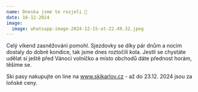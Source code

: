 ```yaml
---
name: Dneska jsme to rozjeli 🎿
date: 16-12-2024
image:
  image: whatsapp-image-2024-12-15-at-22.49.32.jpeg
---
```

C﻿elý víkend zasněžování pomohl. Sjezdovky se díky  pár dnům a nocím dostaly do dobré kondice, tak jsme dnes roztočili kola. Jestli se chystáte udělat si ještě před Vánoci volníčko a místo obchodů dáte přednost horám, těšíme se. 

S﻿ki pasy nakupujte on line na www.skikarlov.cz - až do 23.12. 2024 jsou za loňské ceny.